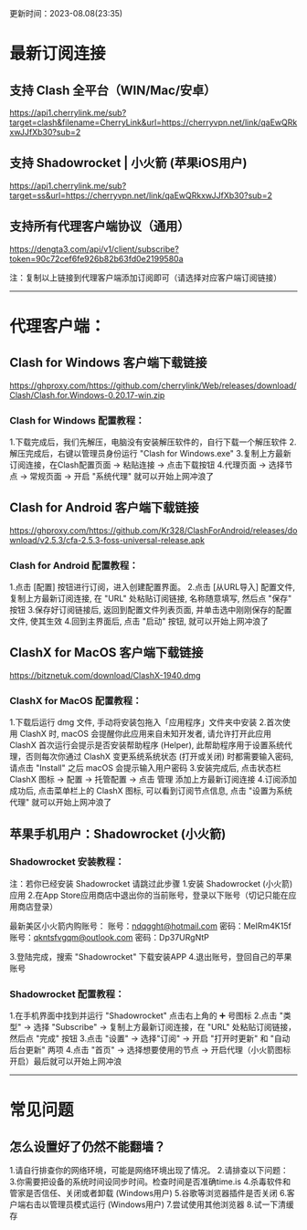 
更新时间：2023-08.08(23:35)

# 最新订阅连接
## 支持 Clash 全平台（WIN/Mac/安卓）
https://api1.cherrylink.me/sub?target=clash&filename=CherryLink&url=https://cherryvpn.net/link/qaEwQRkxwJJfXb30?sub=2
  
## 支持 Shadowrocket | 小火箭 (苹果iOS用户)
https://api1.cherrylink.me/sub?target=ss&url=https://cherryvpn.net/link/qaEwQRkxwJJfXb30?sub=2
  
## 支持所有代理客户端协议（通用）
https://dengta3.com/api/v1/client/subscribe?token=90c72cef6fe926b82b63fd0e2199580a

注：复制以上链接到代理客户端添加订阅即可（请选择对应客户端订阅链接）
  
--------------------
  
# 代理客户端：
## Clash for Windows 客户端下载链接
https://ghproxy.com/https://github.com/cherrylink/Web/releases/download/Clash/Clash.for.Windows-0.20.17-win.zip
  
### Clash for Windows 配置教程：
1.下载完成后，我们先解压，电脑没有安装解压软件的，自行下载一个解压软件
2.解压完成后，右键以管理员身份运行 "Clash for Windows.exe"
3.复制上方最新订阅连接，在Clash配置页面 → 粘贴连接 → 点击下载按钮
4.代理页面 → 选择节点 → 常规页面 → 开启 "系统代理" 就可以开始上网冲浪了
  
  
## Clash for Android 客户端下载链接
https://ghproxy.com/https://github.com/Kr328/ClashForAndroid/releases/download/v2.5.3/cfa-2.5.3-foss-universal-release.apk
  
### Clash for Android 配置教程：
1.点击 [配置] 按钮进行订阅，进入创建配置界面。
2.点击 [从URL导入] 配置文件, 复制上方最新订阅连接, 在 "URL" 处粘贴订阅链接, 名称随意填写, 然后点 "保存" 按钮
3.保存好订阅链接后, 返回到配置文件列表页面, 并单击选中刚刚保存的配置文件, 使其生效
4.回到主界面后, 点击 "启动" 按钮, 就可以开始上网冲浪了
  
  
## ClashX for MacOS 客户端下载链接
https://bitznetuk.com/download/ClashX-1940.dmg
  
### ClashX for MacOS 配置教程：
1.下载后运行 dmg 文件, 手动将安装包拖入「应用程序」文件夹中安装
2.首次使用 ClashX 时, macOS 会提醒你此应用来自未知开发者, 请允许打开此应用
ClashX 首次运行会提示是否安装帮助程序 (Helper), 此帮助程序用于设置系统代理，否则每次你通过 ClashX 变更系统系统状态 (打开或关闭) 时都需要输入密码, 请点击 "Install" 之后 macOS 会提示输入用户密码
3.安装完成后, 点击状态栏 ClashX 图标 → 配置 → 托管配置 → 点击 管理 添加上方最新订阅连接
4.订阅添加成功后, 点击菜单栏上的 ClashX 图标, 可以看到订阅节点信息, 点击 "设置为系统代理" 就可以开始上网冲浪了
  

## 苹果手机用户：Shadowrocket (小火箭)
### Shadowrocket 安装教程：
注：若你已经安装 Shadowrocket 请跳过此步骤
1.安装 Shadowrocket (小火箭) 应用
2.在App Store应用商店中退出你的当前账号，登录以下账号（切记只能在应用商店登录）

最新美区小火箭内购账号：
账号：ndqgght@hotmail.com
密码：MeIRm4K15f
账号：qkntsfvgqm@outlook.com
密码：Dp37URgNtP

3.登陆完成，搜索 "Shadowrocket" 下载安装APP
4.退出账号，登回自己的苹果账号
  
### Shadowrocket 配置教程：
1.在手机界面中找到并运行 "Shadowrocket" 点击右上角的 ➕ 号图标
2.点击 "类型" → 选择 "Subscribe" → 复制上方最新订阅连接，在 "URL" 处粘贴订阅链接，然后点 "完成" 按钮
3.点击 "设置" → 选择"订阅" → 开启 "打开时更新" 和 "自动后台更新" 两项
4.点击 "首页" → 选择想要使用的节点 → 开启代理（小火箭图标开启）最后就可以开始上网冲浪
  
--------------------
  
# 常见问题
## 怎么设置好了仍然不能翻墙？
1.请自行排查你的网络环境，可能是网络环境出现了情况。
2.请排查以下问题：
3.你需要把设备的系统时间设同步时间。检查时间是否准确time.is
4.杀毒软件和管家是否信任、关闭或者卸载 (Windows用户)
5.谷歌等浏览器插件是否关闭
6.客户端右击以管理员模式运行 (Windows用户)
7.尝试使用其他浏览器
8.试一下清缓存
